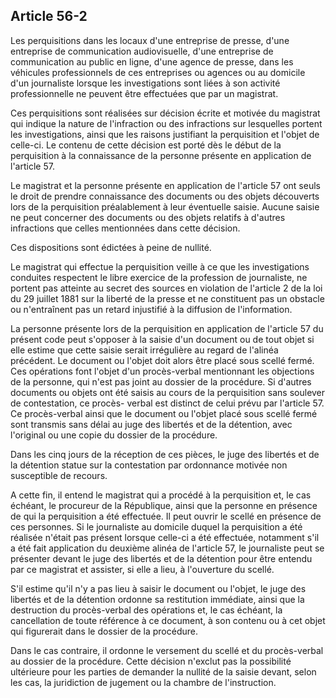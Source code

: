 Article 56-2
----
Les perquisitions dans les locaux d'une entreprise de presse, d'une entreprise
de communication audiovisuelle, d'une entreprise de communication au public en
ligne, d'une agence de presse, dans les véhicules professionnels de ces
entreprises ou agences ou au domicile d'un journaliste lorsque les
investigations sont liées à son activité professionnelle ne peuvent être
effectuées que par un magistrat.

Ces perquisitions sont réalisées sur décision écrite et motivée du magistrat qui
indique la nature de l'infraction ou des infractions sur lesquelles portent les
investigations, ainsi que les raisons justifiant la perquisition et l'objet de
celle-ci. Le contenu de cette décision est porté dès le début de la perquisition
à la connaissance de la personne présente en application de l'article 57.

Le magistrat et la personne présente en application de l'article 57 ont seuls le
droit de prendre connaissance des documents ou des objets découverts lors de la
perquisition préalablement à leur éventuelle saisie. Aucune saisie ne peut
concerner des documents ou des objets relatifs à d'autres infractions que celles
mentionnées dans cette décision.

Ces dispositions sont édictées à peine de nullité.

Le magistrat qui effectue la perquisition veille à ce que les investigations
conduites respectent le libre exercice de la profession de journaliste, ne
portent pas atteinte au secret des sources en violation de l'article 2 de la loi
du 29 juillet 1881 sur la liberté de la presse et ne constituent pas un obstacle
ou n'entraînent pas un retard injustifié à la diffusion de l'information.

La personne présente lors de la perquisition en application de l'article 57 du
présent code peut s'opposer à la saisie d'un document ou de tout objet si elle
estime que cette saisie serait irrégulière au regard de l'alinéa précédent. Le
document ou l'objet doit alors être placé sous scellé fermé. Ces opérations font
l'objet d'un procès-verbal mentionnant les objections de la personne, qui n'est
pas joint au dossier de la procédure. Si d'autres documents ou objets ont été
saisis au cours de la perquisition sans soulever de contestation, ce procès-
verbal est distinct de celui prévu par l'article 57. Ce procès-verbal ainsi que
le document ou l'objet placé sous scellé fermé sont transmis sans délai au juge
des libertés et de la détention, avec l'original ou une copie du dossier de la
procédure.

Dans les cinq jours de la réception de ces pièces, le juge des libertés et de la
détention statue sur la contestation par ordonnance motivée non susceptible de
recours.

A cette fin, il entend le magistrat qui a procédé à la perquisition et, le cas
échéant, le procureur de la République, ainsi que la personne en présence de qui
la perquisition a été effectuée. Il peut ouvrir le scellé en présence de ces
personnes. Si le journaliste au domicile duquel la perquisition a été réalisée
n'était pas présent lorsque celle-ci a été effectuée, notamment s'il a été fait
application du deuxième alinéa de l'article 57, le journaliste peut se présenter
devant le juge des libertés et de la détention pour être entendu par ce
magistrat et assister, si elle a lieu, à l'ouverture du scellé.

S'il estime qu'il n'y a pas lieu à saisir le document ou l'objet, le juge des
libertés et de la détention ordonne sa restitution immédiate, ainsi que la
destruction du procès-verbal des opérations et, le cas échéant, la cancellation
de toute référence à ce document, à son contenu ou à cet objet qui figurerait
dans le dossier de la procédure.

Dans le cas contraire, il ordonne le versement du scellé et du procès-verbal au
dossier de la procédure. Cette décision n'exclut pas la possibilité ultérieure
pour les parties de demander la nullité de la saisie devant, selon les cas, la
juridiction de jugement ou la chambre de l'instruction.
